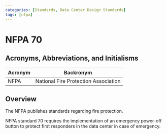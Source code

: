 ```yaml
---
categories: [Standards, Data Center Design Standards]
tags: [nfpa]
---
```


# NFPA 70

## Acronyms, Abbreviations, and Initialisms

| Acronym | Backronym |
| - | - |
| NFPA | National Fire Protection Association |

## Overview

The NFPA publishes standards regarding fire protection.

NFPA standard 70 requires the implementation of an emergency power-off button to protect first responders in the data center in case of emergency.
